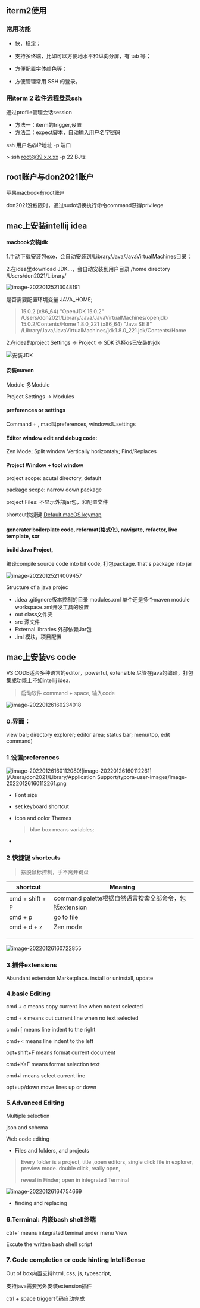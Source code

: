 ## iterm2使用

### 常用功能

* 快，稳定；

* 支持多终端，比如可以方便地水平和纵向分屏，有 tab 等；
* 方便配置字体颜色等；
* 方便管理常用 SSH 的登录。

### 用iterm 2 软件远程登录ssh

通过profile管理会话session

* 方法一：iterm的trigger,设置
* 方法二：expect脚本，自动输入用户名宇密码

ssh 用户名@IP地址 -p 端口

\> ssh root@39.x.x.xx -p 22  BJtz



##  root账户与don2021账户

苹果macbook有root账户

don2021没权限时，通过sudo切换执行命令command获得privilege



## mac上安装intellij idea

#### macbook安装jdk  

1.手动下载安装包exe，会自动安装到/Library/Java/JavaVirtualMachines目录；

2.在idea里download JDK...，会自动安装到用户目录 /home directory /Users/don2021/Library/ 

![image-20220125213048191](https://tva1.sinaimg.cn/large/e6c9d24egy1h39x0tqh8bj20rw0g2jsq.jpg)



是否需要配置环境变量 JAVA_HOME;

> 15.0.2 (x86_64) "OpenJDK 15.0.2" /Users/don2021/Library/Java/JavaVirtualMachines/openjdk-15.0.2/Contents/Home
> 1.8.0_221 (x86_64)  "Java SE 8"      /Library/Java/JavaVirtualMachines/jdk1.8.0_221.jdk/Contents/Home

2.在idea的project Settings -> Project -> SDK 选择os已安装的jdk

![安装JDK](https://tva1.sinaimg.cn/large/e6c9d24egy1h39x0o8ndhj21rd0u0n6u.jpg)

#### 安装maven

Module 多Module

Project Settings -> Modules 

#### preferences or settings

Command +  ,   mac叫preferences, windows叫settings

#### Editor window   edit and debug code: 

Zen Mode;     Split window  Vertically horizontaly;     Find/Replaces

####  Project Window +  tool window

project scope: acutal directory, default

package scope: narrow down package    

project Files: 不显示外部jar包，和配置文件

shortcut快捷键  [Default macOS keymap](https://resources.jetbrains.com/storage/products/intellij-idea/docs/IntelliJIDEA_ReferenceCard.pdf)

#### generater boilerplate code, reformat(格式化), navigate, refactor, live template, scr

#### build Java Project, 

编译compile source code into bit code,  打包package. that's package into jar 

![image-20220125214009457](https://tva1.sinaimg.cn/large/e6c9d24egy1h39x0ltdmoj21tc0gumzl.jpg)

Structure of a java projec

* .idea  .gitignore版本控制的目录    modules.xml 单个还是多个maven module    workspace.xml开发工具的设置   
* out  class文件夹
* src   源文件
* External libraries 外部依赖Jar包
* .iml  模块，项目配置

## mac上安装vs code

VS CODE适合多种语言的editor，powerful, extensible 尽管在java的编译，打包集成功能上不如intellij idea.

> 启动软件  command + space, 输入code

![image-20220126160234018](https://tva1.sinaimg.cn/large/e6c9d24egy1h39x0jcq96j210k074jrp.jpg)

### 0.界面：

view bar; directory explorer;  editor area; status bar; menu(top, edit command)

### 1.设置preferences

![image-20220126160112080](https://tva1.sinaimg.cn/large/e6c9d24egy1h39x0grvelj224a0q643z.jpg)![image-20220126160112261](/Users/don2021/Library/Application Support/typora-user-images/image-20220126160112261.png

* Font size
* set keyboard shortcut

* icon and color Themes 

  > blue box means variables; 

* 

### 2.快捷键 shortcuts

>  摆脱鼠标控制，手不离开键盘

| shortcut        | Meaning                                                |
| --------------- | ------------------------------------------------------ |
| cmd + shift + p | command palette根据自然语言搜索全部命令，包括extension |
| cmd + p         | go to file                                             |
| cmd + d + z     | Zen mode                                               |
|                 |                                                        |
|                 |                                                        |
|                 |                                                        |

![image-20220126160722855](https://tva1.sinaimg.cn/large/e6c9d24egy1h39wzrcn4sj20ec0aaq33.jpg)

### 3.插件extensions

Abundant extension Marketplace. install or uninstall, update

### 4.basic Editing

cmd + c means copy current line when no text selected 

cmd + x means cut current line when no text selected 

cmd+[ means line indent to the right

cmd+< means line indent to the left

opt+shift+F means format current document

cmd+K+F  means format selection text

cmd+i means select current line

opt+up/down  move lines up or down

### 5.Advanced Editing

Multiple selection

json and schema

Web code editing

* Files and folders, and projects

> Every folder is a project, title ,open  editors,  single click file in explorer, preview mode. double click, really open,
>
> reveal in Finder;    open in integrated Terminal

![image-20220126164754669](https://tva1.sinaimg.cn/large/e6c9d24egy1h39wzx1itmj20p40g8gna.jpg)

* finding and replacing

  

### 6.Terminal: 内嵌bash shell终端

ctrl+` means integrated teminal under menu View

Excute the written bash shell script

### 7. Code completion or code hinting IntelliSense

Out of box内置支持html, css, js, typescript,

支持java需要另外安装extension插件

ctrl + space trigger代码自动完成